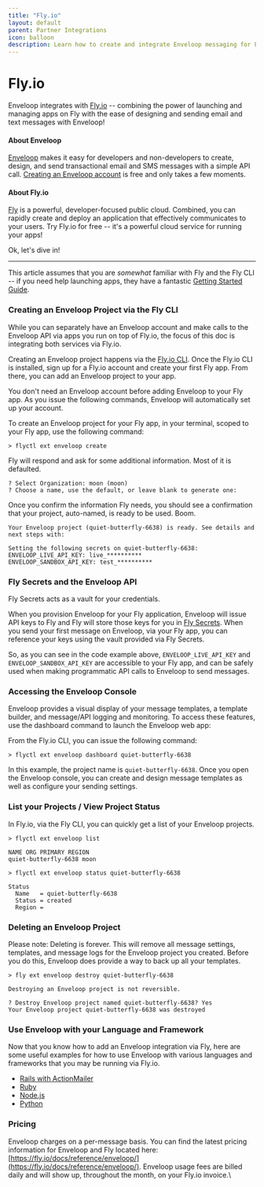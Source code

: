 ```yaml
---
title: "Fly.io"
layout: default
parent: Partner Integrations
icon: balloon
description: Learn how to create and integrate Enveloop messaging for Fly apps.
---
```


# Fly.io

Enveloop integrates with [Fly.io](https://fly.io) -- combining the power of launching and managing apps on Fly with the ease of designing and sending email and text messages with Enveloop!

#### About Enveloop

[Enveloop](https://enveloop.com) makes it easy for developers and non-developers to create, design, and send transactional email and SMS messages with a simple API call. [Creating an Enveloop account](https://app.enveloop.com/auth/new) is free and only takes a few moments.

#### About Fly.io

[Fly](https://fly.io) is a powerful, developer-focused public cloud. Combined, you can rapidly create and deploy an application that effectively communicates to your users. Try Fly.io for free -- it's a powerful cloud service for running your apps!

Ok, let's dive in!

***

This article assumes that you are _somewhat_ familiar with Fly and the Fly CLI -- if you need help launching apps, they have a fantastic [Getting Started Guide](https://fly.io/docs/getting-started/launch/).

### Creating an Enveloop Project via the Fly CLI

While you can separately have an Enveloop account and make calls to the Enveloop API via apps you run on top of Fly.io, the focus of this doc is integrating both services via Fly.io.

Creating an Enveloop project happens via the [Fly.io CLI](https://fly.io/docs/hands-on/install-flyctl/). Once the Fly.io CLI is installed, sign up for a Fly.io account and create your first Fly app. From there, you can add an Enveloop project to your app.

You don't need an Enveloop account before adding Enveloop to your Fly app. As you issue the following commands, Enveloop will automatically set up your account.&#x20;

To create an Enveloop project for your Fly app, in your terminal, scoped to your Fly app, use the following command:

```
> flyctl ext enveloop create
```

Fly will respond and ask for some additional information. Most of it is defaulted.

```
? Select Organization: moon (moon)
? Choose a name, use the default, or leave blank to generate one:
```

Once you confirm the information Fly needs, you should see a confirmation that your project, auto-named, is ready to be used. Boom.

```
Your Enveloop project (quiet-butterfly-6638) is ready. See details and next steps with:

Setting the following secrets on quiet-butterfly-6638:
ENVELOOP_LIVE_API_KEY: live_**********
ENVELOOP_SANDBOX_API_KEY: test_**********
```

### Fly Secrets and the Enveloop API

Fly Secrets acts as a vault for your credentials.

When you provision Enveloop for your Fly application, Enveloop will issue API keys to Fly and Fly will store those keys for you in [Fly Secrets](https://fly.io/docs/apps/secrets/). When you send your first message on Enveloop, via your Fly app, you can reference your keys using the vault provided via Fly Secrets.

So, as you can see in the code example above, `ENVELOOP_LIVE_API_KEY` and `ENVELOOP_SANDBOX_API_KEY` are accessible to your Fly app, and can be safely used when making programmatic API calls to Enveloop to send messages.

### Accessing the Enveloop Console

Enveloop provides a visual display of your message templates, a template builder, and message/API logging and monitoring. To access these features, use the dashboard command to launch the Enveloop web app:

From the Fly.io CLI, you can issue the following command:

```
> flyctl ext enveloop dashboard quiet-butterfly-6638
```

In this example, the project name is `quiet-butterfly-6638`. Once you open the Enveloop console, you can create and design message templates as well as configure your sending settings.

### List your Projects / View Project Status

In Fly.io, via the Fly CLI, you can quickly get a list of your Enveloop projects.

```atom
> flyctl ext enveloop list

NAME ORG PRIMARY REGION
quiet-butterfly-6638 moon
```

```
> flyctl ext enveloop status quiet-butterfly-6638

Status
  Name   = quiet-butterfly-6638
  Status = created
  Region = 
```

### Deleting an Enveloop Project

Please note: Deleting is forever. This will remove all message settings, templates, and message logs for the Enveloop project you created. Before you do this, Enveloop does provide a way to back up all your templates.

```
> fly ext enveloop destroy quiet-butterfly-6638

Destroying an Enveloop project is not reversible.

? Destroy Enveloop project named quiet-butterfly-6638? Yes
Your Enveloop project quiet-butterfly-6638 was destroyed
```

### Use Enveloop with your Language and Framework <a href="#use-enveloop-with-your-language-and-framework" id="use-enveloop-with-your-language-and-framework"></a>

Now that you know how to add an Enveloop integration via Fly, here are some useful examples for how to use Enveloop with various languages and frameworks that you may be running via Fly.io.

* [Rails with ActionMailer](https://docs.enveloop.com/enveloop-api/languages-and-frameworks/ruby-on-rails)
* [Ruby](https://github.com/enveloophq/enveloop-ruby)
* [Node.js](https://github.com/enveloophq/enveloop-js)
* [Python](https://github.com/enveloophq/enveloop-py)

### Pricing

Enveloop charges on a per-message basis. You can find the latest pricing information for Enveloop and Fly located here: [https://fly.io/docs/reference/enveloop/](https://fly.io/docs/reference/enveloop/). Enveloop usage fees are billed daily and will show up, throughout the month, on your Fly.io invoice.\
